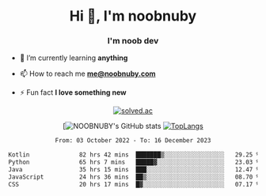 <h1 align="center">Hi 👋, I'm noobnuby</h1>
<h3 align="center">I'm noob dev</h3>

- 🌱 I’m currently learning **anything**

- 📫 How to reach me **me@noobnuby.com**

- ⚡ Fun fact **I love something new**

<div align="center">
  
[![solved.ac](https://solvedac-cards-starcea.paring.moe/profile/noobnuby)](https://solved.ac/profile/noobnuby)

<div>
<div align="center">

[![NOOBNUBY's GitHub stats](https://github-readme-stats.vercel.app/api?username=NOOBNUBY&show_icons=true&theme=dark)
[![TopLangs](https://github-readme-stats.vercel.app/api/top-langs/?username=NOOBNUBY&layout=compact&theme=dark)](https://github.com/anuraghazra/github-readme-stats)

</div>

<!--START_SECTION:waka-->

```txt
From: 03 October 2022 - To: 16 December 2023

Kotlin              82 hrs 42 mins  ███████▒░░░░░░░░░░░░░░░░░   29.25 %
Python              65 hrs 7 mins   █████▓░░░░░░░░░░░░░░░░░░░   23.03 %
Java                35 hrs 15 mins  ███░░░░░░░░░░░░░░░░░░░░░░   12.47 %
JavaScript          24 hrs 36 mins  ██▒░░░░░░░░░░░░░░░░░░░░░░   08.70 %
CSS                 20 hrs 17 mins  █▓░░░░░░░░░░░░░░░░░░░░░░░   07.17 %
```

<!--END_SECTION:waka-->
